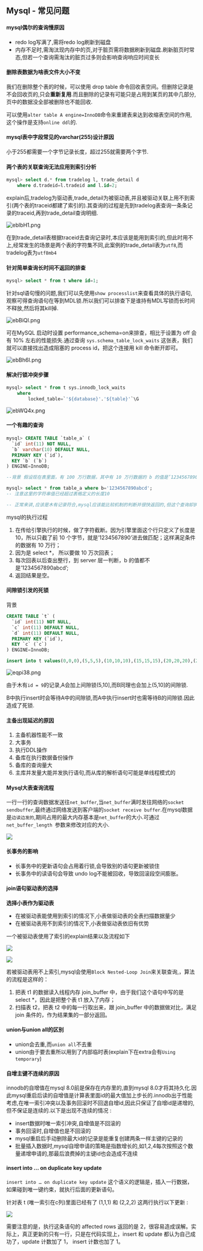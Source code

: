 ## Mysql - 常见问题

#### mysql偶尔的查询慢原因

- redo log写满了,需将redo log刷新到磁盘
- 内存不足时,需淘汰现内存中的页,对于脏页需将数据刷新到磁盘.刷新脏页时常态,但若一个查询需淘汰的脏页过多则会影响查询响应时间变长

#### 删除表数据为啥表文件大小不变

我们在删除整个表的时候，可以使用 drop table 命令回收表空间。但删除记录是不会回收页的,只会**重新复用**.而且删除的记录有可能只是占用到某页的其中几部分,页中的数据没全部被删除也不能回收.

可以使用` alter table A engine=InnoDB `命令来重建表来达到收缩表空间的作用,这个操作是支持`online ddl`的.

#### mysql表中字段常见的varchar(255)设计原因

小于255都需要一个字节记录长度，超过255就需要两个字节.



#### 两个表的关联查询无法应用到索引分析

```sql
mysql> select d.* from tradelog l, trade_detail d 
	where d.tradeid=l.tradeid and l.id=2; 
```

explain后,tradelog为驱动表,trade_detail为被驱动表,并且被驱动关联上用不到索引(两个表的traceid都建了索引的).其查询的过程是先到tradelog表查询一条条记录的traceid,再到trade_detail查询明细.

![eblbH1.png](https://s2.ax1x.com/2019/08/09/eblbH1.png)

在到trade_detail表根据traceid去查询记录时,本应该是能用到索引的,但此时用不上,经常发生的场景是两个表的字符集不同,此案例的trade_detail表为`utf8`,而tradelog表为`utf8mb4`

#### 针对简单查询长时间不返回的排查

```sql
mysql> select * from t where id=1;
```

针对sql语句慢的问题,我们可以先使用`show processlist`来查看具体的执行语句,观察可得查询语句在等到MDL锁.所以我们可以排查下是谁持有MDL写锁而长时间不释放,然后将其kill掉.

![ebBiQI.png](https://s2.ax1x.com/2019/08/09/ebBiQI.png)

可在MySQL 启动时设置 performance_schema=on来排查，相比于设置为 off 会有 10% 左右的性能损失.通过查询 `sys.schema_table_lock_waits` 这张表，我们就可以直接找出造成阻塞的 process id，把这个连接用 kill 命令断开即可。

![ebBh6I.png](https://s2.ax1x.com/2019/08/09/ebBh6I.png)

#### 解决行锁冲突步骤

```sql
mysql> select * from t sys.innodb_lock_waits 
	where 
		locked_table=`'${database}'.'${table}'`\G
```

![ebWQ4x.png](https://s2.ax1x.com/2019/08/09/ebWQ4x.png)

#### 一个有趣的查询

```sql
mysql> CREATE TABLE `table_a` (
  `id` int(11) NOT NULL,
  `b` varchar(10) DEFAULT NULL,
  PRIMARY KEY (`id`),
  KEY `b` (`b`)
) ENGINE=InnoDB;

--背景 假设现在表里面，有 100 万行数据，其中有 10 万行数据的 b 的值是’1234567890’

mysql> select * from table_a where b='1234567890abcd'; 
-- 注意这里的字符串值已经超过表格定义的长度10

-- 正常来讲,应该是木有记录符合,mysql应该能比较机制的判断并很快返回的,但这个查询却执行得很慢
```

mysql的执行过程

1. 在传给引擎执行的时候，做了字符截断。因为引擎里面这个行只定义了长度是 10，所以只截了前 10 个字节，就是’1234567890’进去做匹配；这样满足条件的数据有 10 万行；
2. 因为是 select *， 所以要做 10 万次回表；
3. 每次回表以后查出整行，到 server 层一判断，b 的值都不是’1234567890abcd’;
4. 返回结果是空。

#### 间隙锁引发的死锁

背景

```sql
CREATE TABLE `t` (
  `id` int(11) NOT NULL,
  `c` int(11) DEFAULT NULL,
  `d` int(11) DEFAULT NULL,
  PRIMARY KEY (`id`),
  KEY `c` (`c`)
) ENGINE=InnoDB;

insert into t values(0,0,0),(5,5,5),(10,10,10),(15,15,15),(20,20,20),(25,25,25);

```

![eqpi38.png](https://s2.ax1x.com/2019/08/09/eqpi38.png)

由于木有`id = 9`的记录,A会加上间隙锁(5,10],而B同理也会加上(5,10]的间隙锁.

B中执行insert时会等待A中的间隙锁,而A中执行insert时也需等待B的间隙锁.因此造成了死锁.

#### 主备出现延迟的原因

1. 主备机器性能不一致
2. 大事务
3. 执行DDL操作
4. 备库在执行数据备份操作
5. 备库的查询量大
6. 主库并发量大能并发执行语句,而从库的解析语句可能是单线程模式的

#### Mysql大表查询流程

一行一行的查询数据发送往`net_buffer`,当`net_buffer`满时发往网络的`socket sendbuffer`,最终通过网络发送到客户端的`socket receive buffer`.在mysql数据是`边读边发的`,期间占用的最大内存基本是`net_buffer`的大小.可通过`net_buffer_length `参数来修改对应的大小.

![](http://ww1.sinaimg.cn/large/8bb38904ly1g5vs7dz3flj20uc0fgdhu.jpg)

#### 长事务的影响

+ 长事务中的更新语句会占用着行锁,会导致别的语句更新被锁住
+ 长事务中的读语句会导致 undo log不能被回收，导致回滚段空间膨胀。



#### join语句驱动表的选择

**选择小表作为驱动表**

+ 在被驱动表能使用到索引的情况下,小表做驱动表的全表扫描数据量少
+ 在被驱动表用不到索引的情况下,小表做驱动表依旧有优势

一个被驱动表使用了索引的explain结果以及流程如下

![](http://ww1.sinaimg.cn/large/8bb38904ly1g5vtg0cr7dj212q04j3z3.jpg)

![](http://ww1.sinaimg.cn/large/8bb38904ly1g5vthklz7nj20vq0og76y.jpg)

若被驱动表用不上索引,mysql会使用`Block Nested-Loop Join`来关联查询,，算法的流程是这样的：

1. 把表 t1 的数据读入线程内存 join_buffer 中，由于我们这个语句中写的是 select *，因此是把整个表 t1 放入了内存；
2. 扫描表 t2，把表 t2 中的每一行取出来，跟 join_buffer 中的数据做对比，满足 join 条件的，作为结果集的一部分返回。

#### union与union all的区别

+ union会去重,而`union all`不去重
+ union由于要去重所以用到了内部临时表(explain下在extra会有`Using temporary`)

#### 自增主键不连续的原因

innodb的自增值在mysql 8.0前是保存在内存里的,直到mysql 8.0才将其持久化.因此mysql重启后读的自增值是计算表里面id的最大值加上步长的.innodb出于性能考虑,在唯一索引冲突以及事务回滚时不回退自增id,因此只保证了自增id是递增的,但不保证是连续的.以下是出现不连续的情况 : 

+ insert数据时唯一索引冲突,自增值是不回滚的
+ 事务回滚时,自增值也是不回滚的
+ mysql重启后手动删除最大id的记录是能重复创建两条一样主键的记录的
+ 批量插入数据时,mysql自增申请的策略是指数增长的,如1,2,4每次按照这个数量递增申请的,那最后浪费掉的主键id也会造成不连续



#### insert into … on duplicate key update

`insert into … on duplicate key update` 这个语义的逻辑是，插入一行数据，如果碰到唯一键约束，就执行后面的更新语句。

针对表 t (唯一索引在c列)里面已经有了 (1,1,1) 和 (2,2,2) 这两行执行以下更新 : 

![](http://ww1.sinaimg.cn/large/8bb38904ly1g5yc436igjj20lb06e74t.jpg)

需要注意的是，执行这条语句的 affected rows 返回的是 2，很容易造成误解。实际上，真正更新的只有一行，只是在代码实现上，insert 和 update 都认为自己成功了，update 计数加了 1， insert 计数也加了 1。